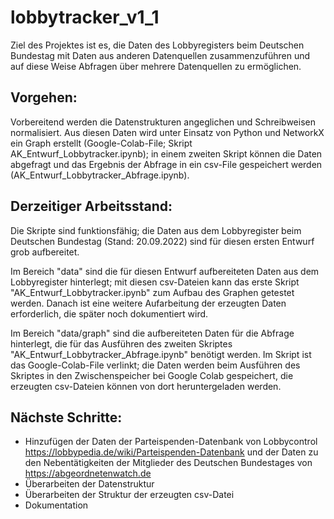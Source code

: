 # lobbytracker_v1_1

Ziel des Projektes ist es, die Daten des Lobbyregisters beim Deutschen Bundestag mit Daten aus anderen Datenquellen zusammenzuführen und auf diese Weise Abfragen über mehrere Datenquellen zu ermöglichen. 

## Vorgehen: 
Vorbereitend werden die Datenstrukturen angeglichen und Schreibweisen normalisiert. 
Aus diesen Daten wird unter Einsatz von Python und NetworkX ein Graph erstellt (Google-Colab-File; Skript AK_Entwurf_Lobbytracker.ipynb); in einem zweiten Skript können die Daten abgefragt und das Ergebnis der Abfrage in ein csv-File gespeichert werden (AK_Entwurf_Lobbytracker_Abfrage.ipynb).

## Derzeitiger Arbeitsstand: 
Die Skripte sind funktionsfähig; die Daten aus dem Lobbyregister beim Deutschen Bundestag (Stand: 20.09.2022) sind für diesen ersten Entwurf grob aufbereitet.

Im Bereich "data" sind die für diesen Entwurf aufbereiteten Daten aus dem Lobbyregister hinterlegt; mit diesen csv-Dateien kann das erste Skript "AK_Entwurf_Lobbytracker.ipynb" zum Aufbau des Graphen getestet werden. Danach ist eine weitere Aufarbeitung der erzeugten Daten erforderlich, die später noch dokumentiert wird. 

Im Bereich "data/graph" sind die aufbereiteten Daten für die Abfrage hinterlegt, die für das Ausführen des zweiten Skriptes "AK_Entwurf_Lobbytracker_Abfrage.ipynb" benötigt werden. Im Skript ist das Google-Colab-File verlinkt; die Daten werden beim Ausführen des Skriptes in den Zwischenspeicher bei Google Colab gespeichert, die erzeugten csv-Dateien können von dort heruntergeladen werden. 

## Nächste Schritte:
- Hinzufügen der Daten der Parteispenden-Datenbank von Lobbycontrol https://lobbypedia.de/wiki/Parteispenden-Datenbank und der Daten zu den Nebentätigkeiten der Mitglieder des Deutschen Bundestages von https://abgeordnetenwatch.de
- Überarbeiten der Datenstruktur
- Überarbeiten der Struktur der erzeugten csv-Datei
- Dokumentation
